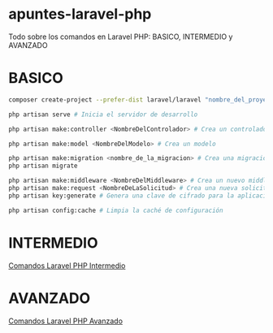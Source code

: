 # apuntes-laravel-php

Todo sobre los comandos en Laravel PHP: BASICO, INTERMEDIO y AVANZADO

# BASICO

```bash
composer create-project --prefer-dist laravel/laravel "nombre_del_proyecto" # Crea un proyecto nuevo
```

```bash 
php artisan serve # Inicia el servidor de desarrollo
```

```bash
php artisan make:controller <NombreDelControlador> # Crea un controlador
```

```bash
php artisan make:model <NombreDelModelo> # Crea un modelo
```

```bash
php artisan make:migration <nombre_de_la_migracion> # Crea una migración de base de datos
php artisan migrate
```

```bash
php artisan make:middleware <NombreDelMiddleware> # Crea un nuevo middleware
php artisan make:request <NombreDeLaSolicitud> # Crea una nueva solicitud de validación
php artisan key:generate # Genera una clave de cifrado para la aplicación
```

```bash
php artisan config:cache # Limpia la caché de configuración
```

# INTERMEDIO

[Comandos Laravel PHP Intermedio](https://github.com/alexchristianqr/apuntes-laravel-php/blob/main/README-intermedio.md)

# AVANZADO

[Comandos Laravel PHP Avanzado](https://github.com/alexchristianqr/apuntes-laravel-php/blob/main/README-avanzado.md)
